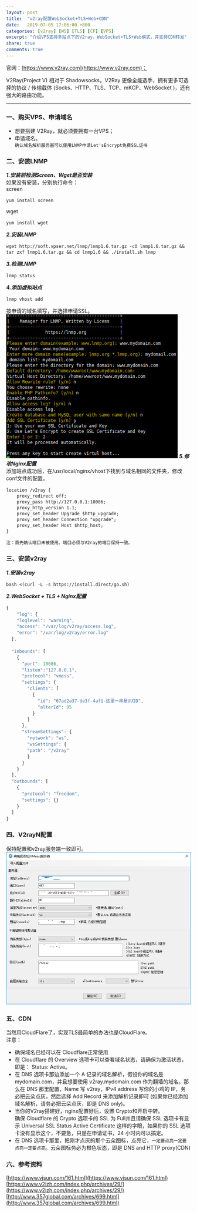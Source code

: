 ```yaml
---
layout: post
title:  "v2ray配置WebSocket+TLS+Web+CDN"
date:   2019-07-05 17:06:00 +800
categories: [v2ray] [WS] [TLS] [CF] [VPS]
excerpt: "介绍VPS支持多站点下的V2ray，WebSocket+TLS+Web模式，并支持CDN转发"
share: true
comments: true
---
```

官网：[https://www.v2ray.com](https://www.v2ray.com)；

V2Ray(Project V) 相对于 Shadowsocks，V2Ray 更像全能选手，拥有更多可选择的协议 / 传输载体 (Socks、HTTP、TLS、TCP、mKCP、WebSocket )，还有强大的路由功能。

<!--more-->

---
### 一、购买VPS、申请域名
* 想要搭建 V2Ray，就必须要拥有一台VPS；
* 申请域名。  
`确认域名解析服务器可以使用LNMP申请Let'sEncrypt免费SSL证书`

### 二、安装LNMP
***1.安装前检测Screen、Wget是否安装***  
如果没有安装，分别执行命令：  
screen
~~~ dos
yum install screen
~~~ 
wget
~~~ dos
yum install wget
~~~
***2.安装LNMP***  
~~~ dos
wget http://soft.vpser.net/lnmp/lnmp1.6.tar.gz -cO lnmp1.6.tar.gz && tar zxf lnmp1.6.tar.gz && cd lnmp1.6 && ./install.sh lnmp
~~~
***3.检测LNMP*** 
~~~ dos
lnmp status
~~~
***4.添加虚拟站点*** 
~~~ dos
lnmp vhost add
~~~
按申请的域名填写，并选择申请SSL。
![Smithsonian Image](/img/lnmp_vhost_add.jpg)
***5.修改Nginx配置***  
添加站点成功后，在/usr/local/nginx/vhost下找到与域名相同的文件夹，修改conf文件的配置。
~~~ dos
location /v2ray { 
	proxy_redirect off;
	proxy_pass http://127.0.0.1:10086;
	proxy_http_version 1.1;
	proxy_set_header Upgrade $http_upgrade;
	proxy_set_header Connection "upgrade";
	proxy_set_header Host $http_host;
}
~~~
`注：首先确认端口未被使用。端口必须与V2ray的端口保持一致。`


### 三、安装v2ray
***1.安装v2ray***
~~~ dos
bash <(curl -L -s https://install.direct/go.sh)
~~~

***2.WebSocket + TLS + Nginx配置***
~~~ JavaScript
{
    "log": {
    "loglevel": "warning",
    "access": "/var/log/v2ray/access.log", 
    "error": "/var/log/v2ray/error.log"
  },

  "inbounds": [
    {
      "port": 10086,
      "listen":"127.0.0.1",
      "protocol": "vmess",
      "settings": {
        "clients": [
          {
            "id": "67ad2a37-de3f-4af1-这里一串是UUID",
            "alterId": 95
          }
        ]
      },
      "streamSettings": {
        "network": "ws",
        "wsSettings": {
        "path": "/v2ray"
        }
      }
    }
  ],
  "outbounds": [
    {
      "protocol": "freedom",
      "settings": {}
    }
  ]
}

~~~
### 四、V2rayN配置
保持配置和v2ray服务端一致即可。  
![图片](/img/v2rayN_set.jpg)
### 五、CDN
当然用CloudFlare了，实现TLS最简单的办法也是CloudFlare。  
注意：  
* 确保域名已经可以在 Cloudflare正常使用  
* 在 Cloudflare 的 Overview 选项卡可以查看域名状态，请确保为激活状态，即是： Status: Active。  
* 在 DNS 选项卡那边添加一个 A 记录的域名解析，假设你的域名是 mydomain.com，并且想要使用 v2ray.mydomain.com 作为翻墙的域名。那么在 DNS 那里配置，Name 写 v2ray，IPv4 address 写你的小鸡的 IP，务必把云朵点灰，然后选择 Add Record 来添加解析记录即可
(如果你已经添加域名解析，请务必把云朵点灰，即是 DNS only)。  
* 当你的V2ray搭建好，nginx配置好后，设置 Crypto和开启中转。  
确保 Cloudflare 的 Crypto 选项卡的 SSL 为 Full并且请确保 SSL 选项卡有显示 Universal SSL Status Active Certificate 这样的字眼，如果你的 SSL 选项卡没有显示这个，不要急，只是在申请证书，24 小时内可以搞定。  
* 在 DNS 选项卡那里，把刚才点灰的那个云朵图标，点亮它，`一定要点亮一定要点亮一定要点亮`。云朵图标务必为橙色状态，即是 DNS and HTTP proxy(CDN)

### 六、参考资料
[https://www.vjsun.com/161.html](https://www.vjsun.com/161.html)  
[https://www.v2izh.com/index.php/archives/29/](https://www.v2izh.com/index.php/archives/29/)  
[http://www.357global.com/archives/699.html](http://www.357global.com/archives/699.html)


[jekyll]:      http://jekyllrb.com
[jekyll-gh]:   https://github.com/jekyll/jekyll
[jekyll-help]: https://github.com/jekyll/jekyll-help
